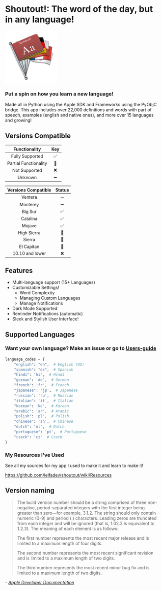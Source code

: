 # Shoutout!: The word of the day, but in any language!

<img src="https://github.com/leifadev/shoutout/blob/main/src/resources/images/shoutout_logo.png" height="170" width="170"/>

### **Put a spin on how you learn a new language!**

Made all in Python using the Apple SDK and Frameworks using the PyObjC bridge. This app includes over 22,000 definitions and words with part of speech, examples (english and native ones), and more over 15 languages and growing!


## Versions Compatible
|           Functionality           |        Key    	|
|:---------------------------------:|:-----------------:|
|        Fully Supported            |:white_check_mark: | 	
|     Partial Functionality         |         🔵        | 	
|           Not Supported           |         ❌        | 	
|            Unknown                |         ➖        | 	


|         Versions Compatible       |      Status      	|
|:---------------------------------:|:-----------------:|
|          Ventera                  |         ➖        | 	
|          Monterey                 |         ➖        | 	
|          Big Sur                  | :white_check_mark:| 	
|          Catalina                 | :white_check_mark:|  	
|            Mojave                 | :white_check_mark:|  	
|         High Sierra               |         🔵        | 
|           Sierra                  |         🔵   	    |  
|           El Capitan              |         🔵        | 	
|         10.10 and lower           |         ❌        |

## Features
- Multi-language support (15+ Languages)
- Customizable Settings!
    - Word Complexity
    - Managing Custom Languages
    - Manage Notifications
- Dark Mode Supported
- Reminder Notifications (automatic)
- Sleek and Stylish User Interface!

## Supported Languages
### Want your own language? Make an issue or go to [Users-guide](https://github.com/leifadev/shoutout/wiki/Users)
```py
language_codes = {
    "english": "en",  # English (US)
    "spanish": "es",  # Spanish
    "hindi": 'hi',  # Hindi
    "german": 'de',  # German
    "french": 'fr',  # French
    "japanese": 'jp',  # Japanese
    "russian": 'ru',  # Russian
    "italian": 'it',  # Italian
    "korean": 'ko',  # Korean
    "arabic": 'ar',  # Arabic
    "polish": 'pl',  # Polish
    "chinese": 'zh',  # Chinese
    "dutch": 'nl',  # Dutch
    "portuguese": 'pt',  # Portuguese
    "czech": 'cz'  # Czech
}
```


### My Resources I've Used
See all my sources for my app I used to make it and learn to make it!

https://github.com/leifadev/shoutout/wiki/Resources

## Version naming
> The build version number should be a string comprised of three non-negative, period-separated integers with the first integer being greater than zero—for example, 3.1.2. The string should only contain numeric (0-9) and period (.) characters. Leading zeros are truncated from each integer and will be ignored (that is, 1.02.3 is equivalent to 1.2.3). The meaning of each element is as follows:
>
>    The first number represents the most recent major release and is limited to a maximum length of four digits.
>
>    The second number represents the most recent significant revision and is limited to a maximum length of two digits.
>
>    The third number represents the most recent minor bug fix and is limited to a maximum length of two digits.

\- *[Apple Developer Documentation](https://developer.apple.com/library/archive/documentation/General/Reference/InfoPlistKeyReference/Articles/CoreFoundationKeys.html#//apple_ref/doc/uid/20001431-111349)*
